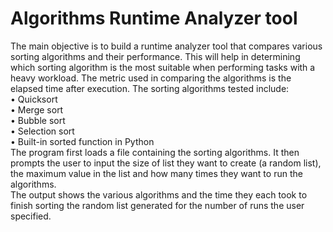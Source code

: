 <h1> Algorithms Runtime Analyzer tool </h1>
<p>The main objective is to build a runtime analyzer tool that compares various sorting algorithms and their performance. This will help in determining which sorting algorithm is the most suitable when performing tasks with a heavy workload. The metric used in comparing the algorithms is the elapsed time after execution. The sorting algorithms tested include:<br>
•	Quicksort<br>
•	Merge sort<br>
•	Bubble sort<br>
•	Selection sort<br>
•	Built-in sorted function in Python<br>
The program first loads a file containing the sorting algorithms. It then prompts the user to input the size of list they want to create (a random list), the maximum value in the list and how many times they want to run the algorithms.<br>
The output shows the various algorithms and the time they each took to finish sorting the random list generated for the number of runs the user specified.</p>
